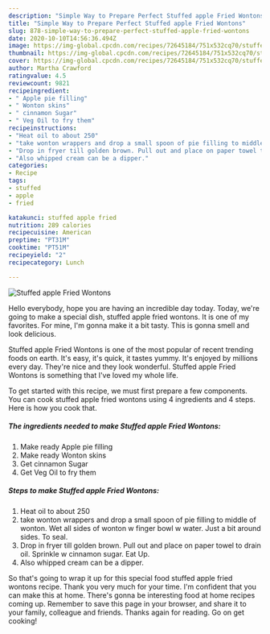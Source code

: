 ```yaml
---
description: "Simple Way to Prepare Perfect Stuffed apple Fried Wontons"
title: "Simple Way to Prepare Perfect Stuffed apple Fried Wontons"
slug: 878-simple-way-to-prepare-perfect-stuffed-apple-fried-wontons
date: 2020-10-10T14:56:36.494Z
image: https://img-global.cpcdn.com/recipes/72645184/751x532cq70/stuffed-apple-fried-wontons-recipe-main-photo.jpg
thumbnail: https://img-global.cpcdn.com/recipes/72645184/751x532cq70/stuffed-apple-fried-wontons-recipe-main-photo.jpg
cover: https://img-global.cpcdn.com/recipes/72645184/751x532cq70/stuffed-apple-fried-wontons-recipe-main-photo.jpg
author: Martha Crawford
ratingvalue: 4.5
reviewcount: 9821
recipeingredient:
- " Apple pie filling"
- " Wonton skins"
- " cinnamon Sugar"
- " Veg Oil to fry them"
recipeinstructions:
- "Heat oil to about 250"
- "take wonton wrappers and drop a small spoon of pie filling to middle of wonton. Wet all sides of wonton w finger bowl w water. Just a bit around sides. To seal."
- "Drop in fryer till golden brown. Pull out and place on paper towel to drain oil. Sprinkle w cinnamon sugar. Eat Up."
- "Also whipped cream can be a dipper."
categories:
- Recipe
tags:
- stuffed
- apple
- fried

katakunci: stuffed apple fried 
nutrition: 289 calories
recipecuisine: American
preptime: "PT31M"
cooktime: "PT51M"
recipeyield: "2"
recipecategory: Lunch

---
```



![Stuffed apple Fried Wontons](https://img-global.cpcdn.com/recipes/72645184/751x532cq70/stuffed-apple-fried-wontons-recipe-main-photo.jpg)

Hello everybody, hope you are having an incredible day today. Today, we're going to make a special dish, stuffed apple fried wontons. It is one of my favorites. For mine, I'm gonna make it a bit tasty. This is gonna smell and look delicious.

Stuffed apple Fried Wontons is one of the most popular of recent trending foods on earth. It's easy, it's quick, it tastes yummy. It's enjoyed by millions every day. They're nice and they look wonderful. Stuffed apple Fried Wontons is something that I've loved my whole life.




To get started with this recipe, we must first prepare a few components. You can cook stuffed apple fried wontons using 4 ingredients and 4 steps. Here is how you cook that.

<!--inarticleads1-->

##### The ingredients needed to make Stuffed apple Fried Wontons:

1. Make ready  Apple pie filling
1. Make ready  Wonton skins
1. Get  cinnamon Sugar
1. Get  Veg Oil to fry them




<!--inarticleads2-->

##### Steps to make Stuffed apple Fried Wontons:

1. Heat oil to about 250
1. take wonton wrappers and drop a small spoon of pie filling to middle of wonton. Wet all sides of wonton w finger bowl w water. Just a bit around sides. To seal.
1. Drop in fryer till golden brown. Pull out and place on paper towel to drain oil. Sprinkle w cinnamon sugar. Eat Up.
1. Also whipped cream can be a dipper.




So that's going to wrap it up for this special food stuffed apple fried wontons recipe. Thank you very much for your time. I'm confident that you can make this at home. There's gonna be interesting food at home recipes coming up. Remember to save this page in your browser, and share it to your family, colleague and friends. Thanks again for reading. Go on get cooking!
